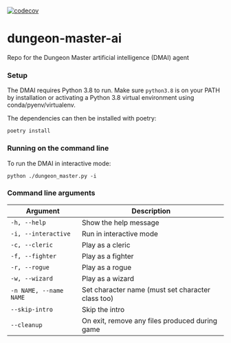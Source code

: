[![codecov](https://codecov.io/gh/katie-codes-io/dungeon-master-ai/branch/main/graph/badge.svg?token=Q1M90K0HL5)](https://codecov.io/gh/katie-codes-io/dungeon-master-ai)

# dungeon-master-ai
Repo for the Dungeon Master artificial intelligence (DMAI) agent

### Setup
The DMAI requires Python 3.8 to run. Make sure `python3.8` is on your PATH by installation or activating a Python 3.8 virtual environment using conda/pyenv/virtualenv.

The dependencies can then be installed with poetry:

`poetry install`

### Running on the command line
To run the DMAI in interactive mode:

`python ./dungeon_master.py -i`

### Command line arguments

|Argument                |Description                                      |
|------------------------|-------------------------------------------------|
|`-h, --help`            |Show the help message                            |
|`-i, --interactive`     |Run in interactive mode                          |
|`-c, --cleric`          |Play as a cleric                                 |
|`-f, --fighter`         |Play as a fighter                                |
|`-r, --rogue`           |Play as a rogue                                  |
|`-w, --wizard`          |Play as a wizard                                 |
|`-n NAME, --name NAME`  |Set character name (must set character class too)|
|`--skip-intro`          |Skip the intro                                   |
|`--cleanup`             |On exit, remove any files produced during game   |